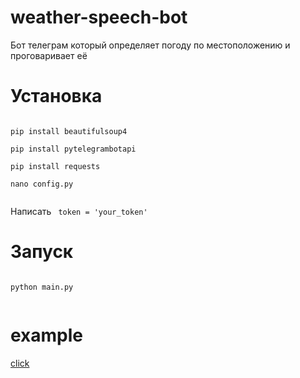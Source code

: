 # weather-speech-bot
Бот телеграм который определяет погоду по местоположению и проговаривает её

# Установка

<code>
pip install beautifulsoup4
  </code>
  
<code>
pip install pytelegrambotapi
  </code>
  
<code>
pip install requests
  </code>
  
<code>
nano config.py
  </code>
  
Написать
<code>
token = 'your_token'
  </code>

# Запуск
<code>
python main.py
  </code>
  
# example
<a href='https://t.me/weather_speech_bot'>click</a>
